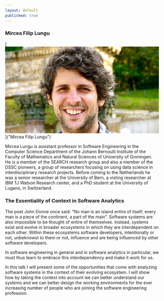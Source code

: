 ```yaml
---
layout: default
published: true
---
```


### Mircea Filip Lungu
[![alt text](DSC00120.jpg)]("Mircea Filip Lungu")

Mircea Lungu is assistant professor in Software Engineering in the Computer Science Department of the Johann Bernoulli Institute of the Faculty of Mathematics and Natural Sciences of University of Groningen. He is a member of the SEARCH research group and also a member of the DSSC pioneers, a group of researchers focusing on using data science in interdisciplinary research projects. Before coming to the Netherlands he was a senior researcher at the University of Bern, a visting researcher at IBM TJ Watson Research center, and a PhD student at the University of Lugano, in Switzerland. 

### The Essentiality of Context in Software Analytics
The poet John Donne once said: “No man is an island entire of itself; every man is a piece of the continent, a part of the main”. 
Software systems are also impossible to be thought of entire of themselves. Instead, systems exist and evolve in broader ecosystems in which they are interdependent on each other. Within these ecosystems software developers, intentionally or not, unbeknowst to them or not, influence and are being influenced by other software developers.

In software engineering in general and in software analytics in particular, we must thus learn to embrace this interdependency and make it work for us. 

In this talk I will present some of the opportunities that come with analyzing software systems in the context of their evolving ecosystem. I will show how by taking the context into account we can better understand our systems and we can better design the working environments for the ever increasing number of people who are joining the software engineering profession. 
